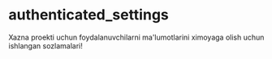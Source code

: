 # authenticated_settings
Xazna proekti uchun foydalanuvchilarni ma'lumotlarini ximoyaga olish uchun ishlangan sozlamalari!
